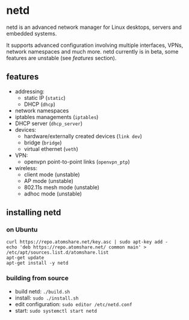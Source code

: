 # netd

netd is an advanced network manager for Linux desktops, servers and embedded systems.

It supports advanced configuration involving multiple interfaces, VPNs, network namespaces and much more. netd currently is in beta, some features are unstable (see _features_ section).

## features

- addressing:
  - static IP (`static`)
  - DHCP (`dhcp`)
- network namespaces
- iptables managements (`iptables`)
- DHCP server (`dhcp_server`)
- devices:
  - hardware/externally created devices (`link dev`)
  - bridge (`bridge`)
  - virtual ethernet (`veth`)
- VPN:
  - openvpn point-to-point links (`openvpn_ptp`)
- wireless:
  - client mode (unstable)
  - AP mode (unstable)
  - 802.11s mesh mode (unstable)
  - adhoc mode (unstable)

## installing netd

### on Ubuntu

```
curl https://repo.atomshare.net/key.asc | sudo apt-key add -
echo 'deb https://repo.atomshare.net/ common main' > /etc/apt/sources.list.d/atomshare.list
apt-get update
apt-get install -y netd
```

### building from source

- build netd: `./build.sh`
- install: `sudo ./install.sh`
- edit configuration: `sudo editor /etc/netd.conf`
- start: `sudo systemctl start netd`
